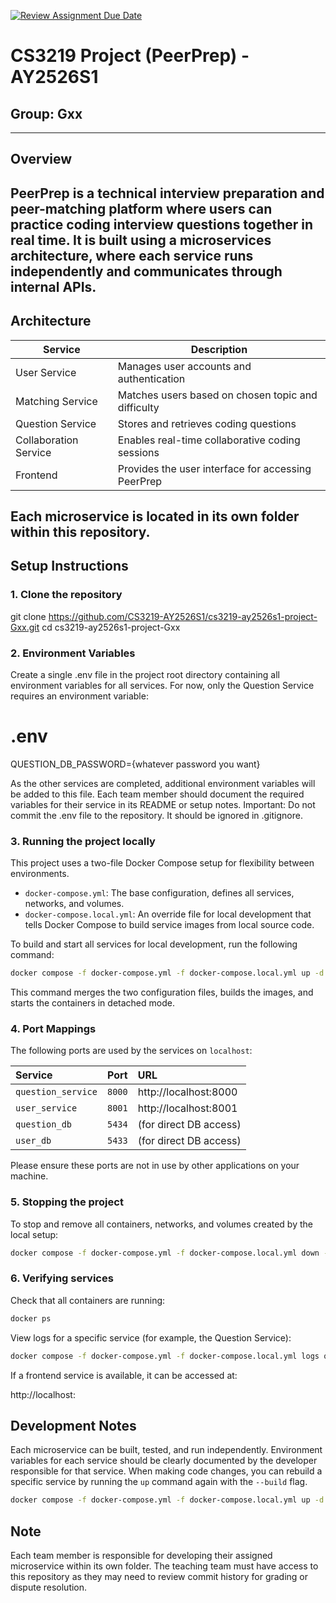 [![Review Assignment Due Date](https://classroom.github.com/assets/deadline-readme-button-22041afd0340ce965d47ae6ef1cefeee28c7c493a6346c4f15d667ab976d596c.svg)](https://classroom.github.com/a/QUdQy4ix)
# CS3219 Project (PeerPrep) - AY2526S1
## Group: Gxx
---
## Overview
PeerPrep is a technical interview preparation and peer-matching platform where users can practice coding interview questions together in real time.
It is built using a **microservices architecture**, where each service runs independently and communicates through internal APIs.
---
## Architecture
| Service | Description |
|----------|-------------|
| User Service | Manages user accounts and authentication |
| Matching Service | Matches users based on chosen topic and difficulty |
| Question Service | Stores and retrieves coding questions |
| Collaboration Service | Enables real-time collaborative coding sessions |
| Frontend | Provides the user interface for accessing PeerPrep |
Each microservice is located in its own folder within this repository.
---
## Setup Instructions
### 1. Clone the repository
git clone https://github.com/CS3219-AY2526S1/cs3219-ay2526s1-project-Gxx.git
cd cs3219-ay2526s1-project-Gxx

### 2. Environment Variables
Create a single .env file in the project root directory containing all environment variables for all services.
For now, only the Question Service requires an environment variable:

# .env
QUESTION_DB_PASSWORD={whatever password you want}

As the other services are completed, additional environment variables will be added to this file.
Each team member should document the required variables for their service in its README or setup notes.
Important: Do not commit the .env file to the repository. It should be ignored in .gitignore.

### 3. Running the project locally
This project uses a two-file Docker Compose setup for flexibility between environments.
- `docker-compose.yml`: The base configuration, defines all services, networks, and volumes.
- `docker-compose.local.yml`: An override file for local development that tells Docker Compose to build service images from local source code.

To build and start all services for local development, run the following command:
```bash
docker compose -f docker-compose.yml -f docker-compose.local.yml up -d --build
```
This command merges the two configuration files, builds the images, and starts the containers in detached mode.

### 4. Port Mappings
The following ports are used by the services on `localhost`:

| Service | Port | URL |
| :--- | :--- | :--- |
| `question_service` | `8000` | http://localhost:8000 |
| `user_service` | `8001` | http://localhost:8001 |
| `question_db` | `5434` | (for direct DB access) |
| `user_db` | `5433` | (for direct DB access) |

Please ensure these ports are not in use by other applications on your machine.

### 5. Stopping the project
To stop and remove all containers, networks, and volumes created by the local setup:
```bash
docker compose -f docker-compose.yml -f docker-compose.local.yml down -v
```

### 6. Verifying services
Check that all containers are running:
```bash
docker ps
```
View logs for a specific service (for example, the Question Service):
```bash
docker compose -f docker-compose.yml -f docker-compose.local.yml logs question-service
```
If a frontend service is available, it can be accessed at:

http://localhost:<frontend-port>

## Development Notes
Each microservice can be built, tested, and run independently.
Environment variables for each service should be clearly documented by the developer responsible for that service.
When making code changes, you can rebuild a specific service by running the `up` command again with the `--build` flag.
```bash
docker compose -f docker-compose.yml -f docker-compose.local.yml up -d --build <service-name>
```

## Note
Each team member is responsible for developing their assigned microservice within its own folder.
The teaching team must have access to this repository as they may need to review commit history for grading or dispute resolution.
